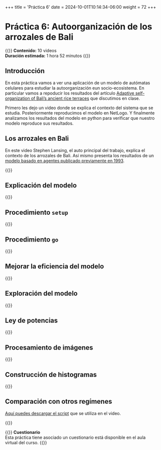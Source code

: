 +++
title = 'Práctica 6'
date = 2024-10-01T10:14:34-06:00
weight = 72
+++

# Práctica 6: Autoorganización de los arrozales de Bali

{{<hint info>}}
**Contenido:** 10 videos  
**Duración estimada:** 1 hora 52 minutos
{{</hint>}}

## Introducción

En esta práctica vamos a ver una aplicación de un modelo de autómatas celulares para estudiar la autoorganización eun socio-ecosistema. En particular vamos a repoducir los resultados del artículo [Adaptive self-organization of Bali’s ancient rice terraces](https://www.pnas.org/doi/abs/10.1073/pnas.1605369114) que discutimos en clase. 

Primero les dejo un video donde se explica el contexto del sistema que se estudia. Posteriormente reproducimos el modelo en NetLogo. Y finalmente analizamos los resultados del modelo en python para verificar que nuestro modelo reproduce sus resultados. 

## Los arrozales en Bali

En este video Stephen Lansing, el auto principal del trabajo, explica el contexto de los arrozales de Bali. Así mismo presenta los resultados de un [modelo basado en agentes publicado previamente en 1993](http://www.islandsoforder.com/uploads/4/3/4/1/43417789/lansing_1993_amanthropol_v95_p97.pdf).

{{<youtube id="kZLLGCaz74M">}}

## Explicación del modelo

{{<youtube id="oGRm16GNLlc">}}

## Procedimiento `setup`

{{<youtube id="azPDUzTPIqs">}}

## Procedimiento `go`

{{<youtube id="KDz_n27_bg8">}}

## Mejorar la eficiencia del modelo

{{<youtube id="CKD5cEXfnII">}}

## Exploración del modelo

{{<youtube id="MGjbf2rbU_8">}}

## Ley de potencias

{{<youtube id="87hshWKfoN0">}}

## Procesamiento de imágenes

{{<youtube id="oYLvsTA7e_w">}}

## Construcción de histogramas

{{<youtube id="DSkbhwTsNX0">}}

## Comparación con otros regímenes

<a href="/curso_MBA/python/analisis_bali_multiple.py" download>Aquí puedes descargar el script</a> que se utiliza en el video.

{{<youtube id="qOSKecU9g9o">}}

{{<hint warning>}} **Cuestionario**  
Esta práctica tiene asociado un cuestionario está disponible en el aula virtual del curso.
{{</hint>}}



